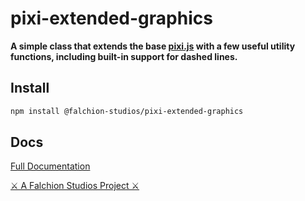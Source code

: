 # pixi-extended-graphics

**A simple class that extends the base [pixi.js](https://pixijs.io/) with a few useful utility functions, including built-in support for dashed lines.**

## Install
```bash
npm install @falchion-studios/pixi-extended-graphics
```
## Docs
[Full Documentation](https://alligatorjazz.github.io/pixi-extended-graphics/classes/ExtendedGraphics.html)

[⚔ A Falchion Studios Project ⚔](https://falchionstudios.com/)